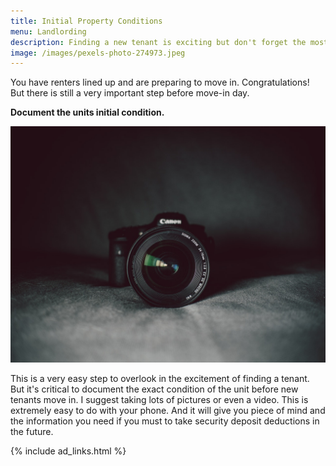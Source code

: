 ```yaml
---
title: Initial Property Conditions
menu: Landlording
description: Finding a new tenant is exciting but don't forget the most important step before they move in - document the property initial conditions.
image: /images/pexels-photo-274973.jpeg
---
```


You have renters lined up and are preparing to move in. Congratulations! But there is still a very important step before move-in day.

**Document the units initial condition.**

![Take Pictures](/images/pexels-photo-274973.jpeg)

This is a very easy step to overlook in the excitement of finding a tenant. But it's critical to document the exact condition of the unit before new tenants move in. I suggest taking lots of pictures or even a video. This is extremely easy to do with your phone. And it will give you piece of mind and the information you need if you must to take security deposit deductions in the future.

{% include ad_links.html %}
